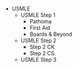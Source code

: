 - USMLE 
	- USMLE Step 1
		- Pathoma
		- First Aid
		- Boards & Beyond
	- USMLE Step 2
		- Step 2 CK
		- Step 2 CS
	- USMLE Step 3



